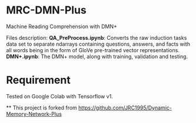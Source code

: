 # MRC-DMN-Plus
Machine Reading Comprehension with DMN+

Files description:
**QA_PreProcess.ipynb**: Converts the raw induction tasks data set to separate ndarrays containing questions, answers, and facts with all words being in the form of GloVe pre-trained vector representations.
**DMN+.ipynb**: The DMN+ model, along with training, validation and testing.

# Requirement
Tested on Google Colab with Tensorflow v1.

** This project is forked from https://github.com/JRC1995/Dynamic-Memory-Network-Plus
